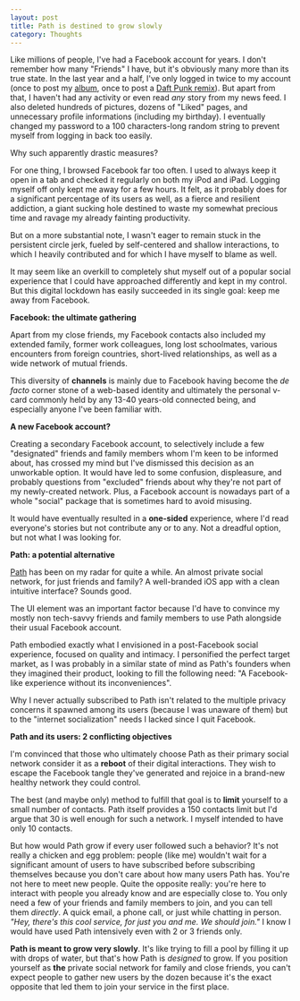 ```yaml
---
layout: post
title: Path is destined to grow slowly
category: Thoughts
---
```


Like millions of people, I've had a Facebook account for years. I don't remember how many "Friends" I have, but it's obviously many more than its true state. In the last year and a half, I've only logged in twice to my account (once to post my [album](http://reachthethrone.com/), once to post a [Daft Punk remix](https://soundcloud.com/jgthms/daft-punk-random-access-memories-jthomas-remix)). But apart from that, I haven't had any activity or even read *any* story from my news feed. I also deleted hundreds of pictures, dozens of "Liked" pages, and unnecessary profile informations (including my birthday). I eventually changed my password to a 100 characters-long random string to prevent myself from logging in back too easily.

Why such apparently drastic measures?

For one thing, I browsed Facebook far too often. I used to always keep it open in a tab and checked it regularly on both my iPod and iPad. Logging myself off only kept me away for a few hours. It felt, as it probably does for a significant percentage of its users as well, as a fierce and resilient addiction, a giant sucking hole destined to waste my somewhat precious time and ravage my already fainting productivity.

But on a more substantial note, I wasn't eager to remain stuck in the persistent circle jerk, fueled by self-centered and shallow interactions, to which I heavily contributed and for which I have myself to blame as well.

It may seem like an overkill to completely shut myself out of a popular social experience that I could have approached differently and kept in my control. But this digital lockdown has easily succeeded in its single goal: keep me away from Facebook.

**Facebook: the ultimate gathering**

Apart from my close friends, my Facebook contacts also included my extended family, former work colleagues, long lost schoolmates, various encounters from foreign countries, short-lived relationships, as well as a wide network of mutual friends.

This diversity of **channels** is mainly due to Facebook having become the *de facto* corner stone of a web-based identity and ultimately the personal v-card commonly held by any 13-40 years-old connected being, and especially anyone I've been familiar with.

**A new Facebook account?**

Creating a secondary Facebook account, to selectively include a few "designated" friends and family members whom I'm keen to be informed about, has crossed my mind but I've dismissed this decision as an unworkable option. It would have led to some confusion, displeasure, and probably questions from "excluded" friends about why they're not part of my newly-created network. Plus, a Facebook account is nowadays part of a whole "social" package that is sometimes hard to avoid misusing.

It would have eventually resulted in a **one-sided** experience, where I'd read everyone's stories but not contribute any or to any. Not a dreadful option, but not what I was looking for.

**Path: a potential alternative**

[Path](https://path.com/) has been on my radar for quite a while. An almost private social network, for just friends and family? A well-branded iOS app with a clean intuitive interface? Sounds good.

The UI element was an important factor because I'd have to convince my mostly non tech-savvy friends and family members to use Path alongside their usual Facebook account.

Path embodied exactly what I envisioned in a post-Facebook social experience, focused on quality and intimacy. I personified the perfect target market, as I was probably in a similar state of mind as Path's founders when they imagined their product, looking to fill the following need: "A Facebook-like experience without its inconveniences".

Why I never actually subscribed to Path isn't related to the multiple privacy concerns it spawned among its users (because I was unaware of them) but to the "internet socialization" needs I lacked since I quit Facebook.

**Path and its users: 2 conflicting objectives**

I'm convinced that those who ultimately choose Path as their primary social network consider it as a **reboot** of their digital interactions. They wish to escape the Facebook tangle they've generated and rejoice in a brand-new healthy network they could control.

The best (and maybe only) method to fulfill that goal is to **limit** yourself to a small number of contacts. Path itself provides a 150 contacts limit but I'd argue that 30 is well enough for such a network. I myself intended to have only 10 contacts.

But how would Path grow if every user followed such a behavior? It's not really a chicken and egg problem: people (like me) wouldn't wait for a significant amount of users to have subscribed before subscribing themselves because you don't care about how many users Path has. You're not here to meet new people. Quite the opposite really: you're here to interact with people you already know and are especially close to. You only need a few of your friends and family members to join, and you can tell them *directly*. A quick email, a phone call, or just while chatting in person. *"Hey, there's this cool service, for just you and me. We should join."* I know I would have used Path intensively even with 2 or 3 friends only.

**Path is meant to grow very slowly**. It's like trying to fill a pool by filling it up with drops of water, but that's how Path is *designed* to grow. If you position yourself as **the** private social network for family and close friends, you can't expect people to gather new users by the dozen because it's the exact opposite that led them to join your service in the first place.

